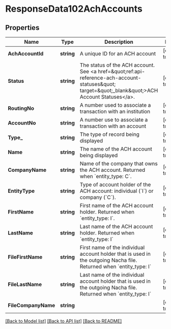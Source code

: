 # ResponseData102AchAccounts

## Properties
Name | Type | Description | Notes
------------ | ------------- | ------------- | -------------
**AchAccountId** | **string** | A unique ID for an ACH account | [default to null]
**Status** | **string** | The status of the ACH account. See &lt;a href&#x3D;\&quot;ref:api-reference-ach-account-statuses\&quot; target&#x3D;\&quot;_blank\&quot;&gt;ACH Account Statuses&lt;/a&gt;. | [default to null]
**RoutingNo** | **string** | A number used to associate a transaction with an institution | [default to null]
**AccountNo** | **string** | A number use to associate a transaction with an account | [default to null]
**Type_** | **string** | The type of record being displayed | [default to null]
**Name** | **string** | The name of the ACH account being displayed | [default to null]
**CompanyName** | **string** | Name of the company that owns the ACH account. Returned when &#x60;entity_type: C&#x60;. | [default to null]
**EntityType** | **string** | Type of account holder of the ACH account: individual (&#x60;I&#x60;) or company (&#x60;C&#x60;). | [default to null]
**FirstName** | **string** | First name of the ACH account holder. Returned when &#x60;entity_type: I&#x60;. | [default to null]
**LastName** | **string** | Last name of the ACH account holder. Returned when &#x60;entity_type: I&#x60; | [default to null]
**FileFirstName** | **string** | First name of the individual account holder that is used in the outgoing Nacha file. Returned when &#x60;entity_type: I&#x60; | [default to null]
**FileLastName** | **string** | Last name of the individual account holder that is used in the outgoing Nacha file. Returned when &#x60;entity_type: I&#x60; | [default to null]
**FileCompanyName** | **string** |  | [default to null]

[[Back to Model list]](../README.md#documentation-for-models) [[Back to API list]](../README.md#documentation-for-api-endpoints) [[Back to README]](../README.md)

